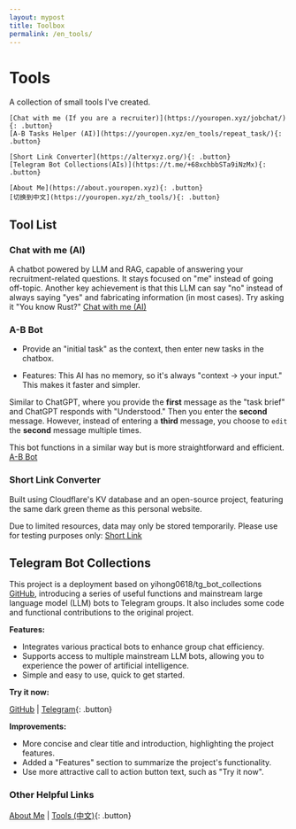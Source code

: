 ```yaml
---
layout: mypost
title: Toolbox
permalink: /en_tools/
---
```


# Tools

<div class="center-content">
    A collection of small tools I've created.

    [Chat with me (If you are a recruiter)](https://youropen.xyz/jobchat/){: .button}
    [A-B Tasks Helper (AI)](https://youropen.xyz/en_tools/repeat_task/){: .button}

    [Short Link Converter](https://alterxyz.org/){: .button}
    [Telegram Bot Collections(AIs)](https://t.me/+68xchbbSTa9iNzMx){: .button}

    [About Me](https://about.youropen.xyz){: .button}
    [切换到中文](https://youropen.xyz/zh_tools/){: .button}
</div>

## Tool List

### Chat with me (AI)

A chatbot powered by LLM and RAG, capable of answering your recruitment-related questions. It stays focused on "me" instead of going off-topic. Another key achievement is that this LLM can say "no" instead of always saying "yes" and fabricating information (in most cases).
Try asking it "You know Rust?" [Chat with me (AI)](https://youropen.xyz/jobchat/)

### A-B Bot

- Provide an "initial task" as the context, then enter new tasks in the chatbox.

- Features: This AI has no memory, so it's always "context -> your input." This makes it faster and simpler.

Similar to ChatGPT, where you provide the **first** message as the "task brief" and ChatGPT responds with "Understood." Then you enter the **second** message. However, instead of entering a **third** message, you choose to `edit` the **second** message multiple times.

This bot functions in a similar way but is more straightforward and efficient. [A-B Bot](https://youropen.xyz/en_tools/repeat_task/)

### Short Link Converter

Built using Cloudflare's KV database and an open-source project, featuring the same dark green theme as this personal website.

Due to limited resources, data may only be stored temporarily. Please use for testing purposes only: [Short Link](https://alterxyz.org/)

## Telegram Bot Collections

This project is a deployment based on yihong0618/tg_bot_collections [GitHub](https://github.com/yihong0618/tg_bot_collections), introducing a series of useful functions and mainstream large language model (LLM) bots to Telegram groups. It also includes some code and functional contributions to the original project.

**Features:**

- Integrates various practical bots to enhance group chat efficiency.
- Supports access to multiple mainstream LLM bots, allowing you to experience the power of artificial intelligence.
- Simple and easy to use, quick to get started.

**Try it now:**

[GitHub](https://github.com/alterxyz/tg_bot_collections_lite) | [Telegram](https://t.me/+68xchbbSTa9iNzMx){: .button}

**Improvements:**

- More concise and clear title and introduction, highlighting the project features.
- Added a "Features" section to summarize the project's functionality.
- Use more attractive call to action button text, such as "Try it now".

### Other Helpful Links

[About Me](https://about.youropen.xyz) | [Tools (中文)](https://youropen.xyz/zh_tools/){: .button}

